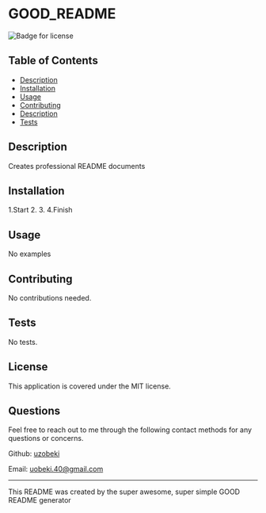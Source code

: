
  # GOOD_README
  ![Badge for license](https://img.shields.io/badge/license-MIT-blue)<br/>
  

  ## Table of Contents
  * [Description](#description)
  * [Installation](#installation)
  * [Usage](#usage)
  * [Contributing](#contributing)
  * [Description](#description)
  * [Tests](#tests)

  ## Description 
  Creates professional README documents

  ## Installation
  1.Start 2.  3.  4.Finish

  ## Usage
  No examples

  ## Contributing 
  No contributions needed.

  ## Tests
  No tests.

  ## License
  This application is covered under the MIT license. 
  
  ## Questions
  Feel free to reach out to me through the following contact methods for any questions or concerns.

  Github: [uzobeki](https://github.com/uzobeki)

  Email: uobeki.40@gmail.com
  
  ---
  This README was created by the super awesome, super simple GOOD README generator 
  
